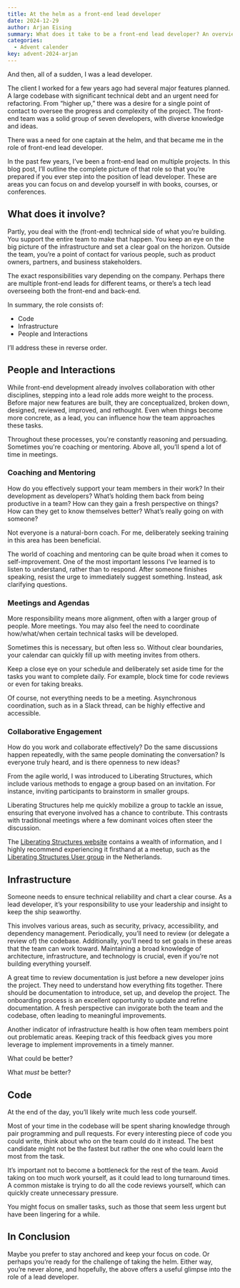 ```yaml
---
title: At the helm as a front-end lead developer
date: 2024-12-29
author: Arjan Eising
summary: What does it take to be a front-end lead developer? An overview, personal experiences, tips, and tricks.
categories:
  - Advent calender
key: advent-2024-arjan
---
```


And then, all of a sudden, I was a lead developer.

The client I worked for a few years ago had several major features planned. A large codebase with significant technical debt and an urgent need for refactoring. From “higher up,” there was a desire for a single point of contact to oversee the progress and complexity of the project. The front-end team was a solid group of seven developers, with diverse knowledge and ideas.

There was a need for one captain at the helm, and that became me in the role of front-end lead developer.

In the past few years, I’ve been a front-end lead on multiple projects. In this blog post, I’ll outline the complete picture of that role so that you’re prepared if you ever step into the position of lead developer. These are areas you can focus on and develop yourself in with books, courses, or conferences.

## What does it involve?

Partly, you deal with the (front-end) technical side of what you’re building. You support the entire team to make that happen. You keep an eye on the big picture of the infrastructure and set a clear goal on the horizon. Outside the team, you’re a point of contact for various people, such as product owners, partners, and business stakeholders.

The exact responsibilities vary depending on the company. Perhaps there are multiple front-end leads for different teams, or there’s a tech lead overseeing both the front-end and back-end.

In summary, the role consists of:

- Code
- Infrastructure
- People and Interactions

I’ll address these in reverse order.

## People and Interactions

While front-end development already involves collaboration with other disciplines, stepping into a lead role adds more weight to the process. Before major new features are built, they are conceptualized, broken down, designed, reviewed, improved, and rethought. Even when things become more concrete, as a lead, you can influence how the team approaches these tasks.

Throughout these processes, you're constantly reasoning and persuading. Sometimes you're coaching or mentoring. Above all, you’ll spend a lot of time in meetings.

### Coaching and Mentoring

How do you effectively support your team members in their work? In their development as developers? What’s holding them back from being productive in a team? How can they gain a fresh perspective on things? How can they get to know themselves better? What’s really going on with someone?

Not everyone is a natural-born coach. For me, deliberately seeking training in this area has been beneficial.

The world of coaching and mentoring can be quite broad when it comes to self-improvement. One of the most important lessons I’ve learned is to listen to understand, rather than to respond. After someone finishes speaking, resist the urge to immediately suggest something. Instead, ask clarifying questions.

### Meetings and Agendas

More responsibility means more alignment, often with a larger group of people. More meetings. You may also feel the need to coordinate how/what/when certain technical tasks will be developed.

Sometimes this is necessary, but often less so. Without clear boundaries, your calendar can quickly fill up with meeting invites from others.

Keep a close eye on your schedule and deliberately set aside time for the tasks you want to complete daily. For example, block time for code reviews or even for taking breaks.

Of course, not everything needs to be a meeting. Asynchronous coordination, such as in a Slack thread, can be highly effective and accessible.

### Collaborative Engagement

How do you work and collaborate effectively? Do the same discussions happen repeatedly, with the same people dominating the conversation? Is everyone truly heard, and is there openness to new ideas?

From the agile world, I was introduced to Liberating Structures, which include various methods to engage a group based on an invitation. For instance, inviting participants to brainstorm in smaller groups.

Liberating Structures help me quickly mobilize a group to tackle an issue, ensuring that everyone involved has a chance to contribute. This contrasts with traditional meetings where a few dominant voices often steer the discussion.

The [Liberating Structures website](<(https://www.liberatingstructures.com/)>) contains a wealth of information, and I highly recommend experiencing it firsthand at a meetup, such as the [Liberating Structures User group](https://www.meetup.com/liberatingstructures/) in the Netherlands.

## Infrastructure

Someone needs to ensure technical reliability and chart a clear course. As a lead developer, it’s your responsibility to use your leadership and insight to keep the ship seaworthy.

This involves various areas, such as security, privacy, accessibility, and dependency management. Periodically, you’ll need to review (or delegate a review of) the codebase. Additionally, you’ll need to set goals in these areas that the team can work toward. Maintaining a broad knowledge of architecture, infrastructure, and technology is crucial, even if you’re not building everything yourself.

A great time to review documentation is just before a new developer joins the project. They need to understand how everything fits together. There should be documentation to introduce, set up, and develop the project. The onboarding process is an excellent opportunity to update and refine documentation. A fresh perspective can invigorate both the team and the codebase, often leading to meaningful improvements.

Another indicator of infrastructure health is how often team members point out problematic areas. Keeping track of this feedback gives you more leverage to implement improvements in a timely manner.

What could be better?

What _must_ be better?

## Code

At the end of the day, you’ll likely write much less code yourself.

Most of your time in the codebase will be spent sharing knowledge through pair programming and pull requests. For every interesting piece of code you could write, think about who on the team could do it instead. The best candidate might not be the fastest but rather the one who could learn the most from the task.

It’s important not to become a bottleneck for the rest of the team. Avoid taking on too much work yourself, as it could lead to long turnaround times. A common mistake is trying to do all the code reviews yourself, which can quickly create unnecessary pressure.

You might focus on smaller tasks, such as those that seem less urgent but have been lingering for a while.

## In Conclusion

Maybe you prefer to stay anchored and keep your focus on code. Or perhaps you’re ready for the challenge of taking the helm. Either way, you’re never alone, and hopefully, the above offers a useful glimpse into the role of a lead developer.
